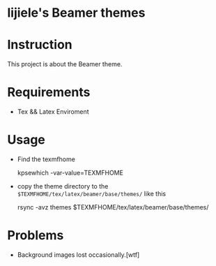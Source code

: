 lijiele's Beamer themes
=============


# Instruction

This project is about the Beamer theme.

# Requirements
* Tex && Latex Enviroment

# Usage
* Find the texmfhome

    kpsewhich -var-value=TEXMFHOME

* copy the theme directory to the `$TEXMFHOME/tex/latex/beamer/base/themes/` like this

    rsync -avz themes $TEXMFHOME/tex/latex/beamer/base/themes/

# Problems
* Background images lost occasionally.[wtf]
